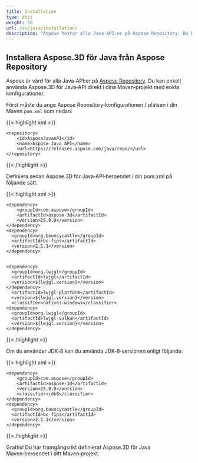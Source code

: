 ```yaml
---
title: Installation
type: docs
weight: 50
url: /sv/java/installation/
description: "Aspose hostar alla Java‑API:er på Aspose Repository. Du kan enkelt använda Aspose.3D for Java API direkt i dina Maven‑projekt med enkla konfigurationer."
---
```


## **Installera Aspose.3D för Java från Aspose Repository**
Aspose är värd för alla Java‑API:er på [Aspose Repository](https://releases.aspose.com/java/repo/com/aspose/aspose-3d/). Du kan enkelt använda Aspose.3D för Java‑API direkt i dina Maven‑projekt med enkla konfigurationer.

Först måste du ange Aspose Repository‑konfigurationen / platsen i din Maven `pom.xml` som nedan:

{{< highlight xml >}}

 <repositories>

    <repository>
        <id>AsposeJavaAPI</id>
        <name>Aspose Java API</name>
        <url>https://releases.aspose.com/java/repo/</url>
    </repository>

</repositories>

{{< /highlight >}}

Definiera sedan Aspose.3D för Java‑API‑beroendet i din pom.xml på följande sätt:

{{< highlight xml >}}

 <dependencies>

    <dependency>
        <groupId>com.aspose</groupId>
        <artifactId>aspose-3d</artifactId>
        <version>25.9.0</version>
    </dependency>
    <dependency>
      <groupId>org.bouncycastle</groupId>
      <artifactId>bc-fips</artifactId>
      <version>2.1.1</version>
    </dependency>


    <dependency>
      <groupId>org.lwjgl</groupId>
      <artifactId>lwjgl</artifactId>
      <version>${lwjgl.version}</version>
    </dependency>
      <artifactId>lwjgl-platform</artifactId>
      <version>${lwjgl.version}</version>
      <classifier>natives-windows</classifier>
    <dependency>
      <groupId>org.lwjgl</groupId>
      <artifactId>lwjgl-vulkan</artifactId>
      <version>${lwjgl.version}</version>
    </dependency>
</dependencies>

{{< /highlight >}}

Om du använder JDK‑8 kan du använda JDK‑8‑versionen enligt följande:

{{< highlight xml >}}

 <dependencies>

    <dependency>
        <groupId>com.aspose</groupId>
        <artifactId>aspose-3d</artifactId>
        <version>25.9.0</version>
        <classifier>jdk8</classifier>
    </dependency>
    <dependency>
      <groupId>org.bouncycastle</groupId>
      <artifactId>bc-fips</artifactId>
      <version>2.1.1</version>
    </dependency>
</dependencies>

{{< /highlight >}}

Grattis! Du har framgångsrikt definierat Aspose.3D för Java Maven‑beroendet i ditt Maven‑projekt.
